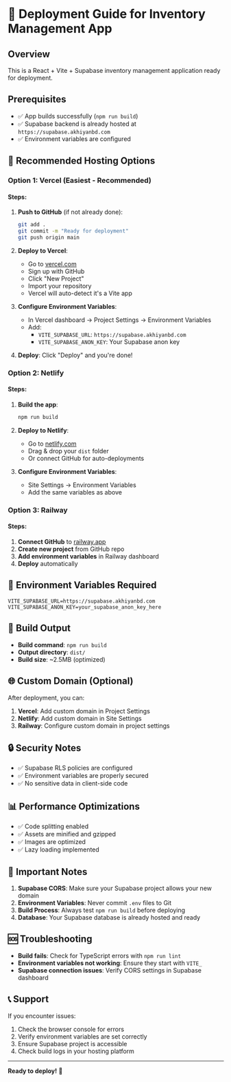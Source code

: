 # 🚀 Deployment Guide for Inventory Management App

## Overview
This is a React + Vite + Supabase inventory management application ready for deployment.

## Prerequisites
- ✅ App builds successfully (`npm run build`)
- ✅ Supabase backend is already hosted at `https://supabase.akhiyanbd.com`
- ✅ Environment variables are configured

## 🎯 Recommended Hosting Options

### Option 1: Vercel (Easiest - Recommended)

#### Steps:
1. **Push to GitHub** (if not already done):
   ```bash
   git add .
   git commit -m "Ready for deployment"
   git push origin main
   ```

2. **Deploy to Vercel**:
   - Go to [vercel.com](https://vercel.com)
   - Sign up with GitHub
   - Click "New Project"
   - Import your repository
   - Vercel will auto-detect it's a Vite app

3. **Configure Environment Variables**:
   - In Vercel dashboard → Project Settings → Environment Variables
   - Add:
     - `VITE_SUPABASE_URL`: `https://supabase.akhiyanbd.com`
     - `VITE_SUPABASE_ANON_KEY`: Your Supabase anon key

4. **Deploy**: Click "Deploy" and you're done!

### Option 2: Netlify

#### Steps:
1. **Build the app**:
   ```bash
   npm run build
   ```

2. **Deploy to Netlify**:
   - Go to [netlify.com](https://netlify.com)
   - Drag & drop your `dist` folder
   - Or connect GitHub for auto-deployments

3. **Configure Environment Variables**:
   - Site Settings → Environment Variables
   - Add the same variables as above

### Option 3: Railway

#### Steps:
1. **Connect GitHub** to [railway.app](https://railway.app)
2. **Create new project** from GitHub repo
3. **Add environment variables** in Railway dashboard
4. **Deploy** automatically

## 🔧 Environment Variables Required

```env
VITE_SUPABASE_URL=https://supabase.akhiyanbd.com
VITE_SUPABASE_ANON_KEY=your_supabase_anon_key_here
```

## 📁 Build Output
- **Build command**: `npm run build`
- **Output directory**: `dist/`
- **Build size**: ~2.5MB (optimized)

## 🌐 Custom Domain (Optional)
After deployment, you can:
1. **Vercel**: Add custom domain in Project Settings
2. **Netlify**: Add custom domain in Site Settings
3. **Railway**: Configure custom domain in project settings

## 🔒 Security Notes
- ✅ Supabase RLS policies are configured
- ✅ Environment variables are properly secured
- ✅ No sensitive data in client-side code

## 📊 Performance Optimizations
- ✅ Code splitting enabled
- ✅ Assets are minified and gzipped
- ✅ Images are optimized
- ✅ Lazy loading implemented

## 🚨 Important Notes
1. **Supabase CORS**: Make sure your Supabase project allows your new domain
2. **Environment Variables**: Never commit `.env` files to Git
3. **Build Process**: Always test `npm run build` before deploying
4. **Database**: Your Supabase database is already hosted and ready

## 🆘 Troubleshooting
- **Build fails**: Check for TypeScript errors with `npm run lint`
- **Environment variables not working**: Ensure they start with `VITE_`
- **Supabase connection issues**: Verify CORS settings in Supabase dashboard

## 📞 Support
If you encounter issues:
1. Check the browser console for errors
2. Verify environment variables are set correctly
3. Ensure Supabase project is accessible
4. Check build logs in your hosting platform

---
**Ready to deploy!** 🎉
